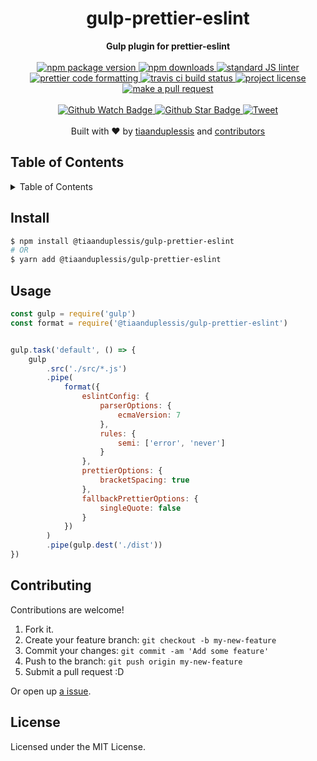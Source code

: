
<h1 align="center">gulp-prettier-eslint</h1>
<div align="center">
  <strong>Gulp plugin for prettier-eslint</strong>
</div>
<br>
<div align="center">
  <a href="https://npmjs.org/package/@tiaanduplessis/gulp-prettier-eslint">
    <img src="https://img.shields.io/npm/v/@tiaanduplessis/gulp-prettier-eslint.svg?style=flat-square" alt="npm package version" />
  </a>
  <a href="https://npmjs.org/package/@tiaanduplessis/gulp-prettier-eslint">
  <img src="https://img.shields.io/npm/dm/@tiaanduplessis/gulp-prettier-eslint.svg?style=flat-square" alt="npm downloads" />
  </a>
  <a href="https://github.com/feross/standard">
    <img src="https://img.shields.io/badge/code%20style-standard-brightgreen.svg?style=flat-square" alt="standard JS linter" />
  </a>
  <a href="https://github.com/prettier/prettier">
    <img src="https://img.shields.io/badge/styled_with-prettier-ff69b4.svg?style=flat-square" alt="prettier code formatting" />
  </a>
  <a href="https://travis-ci.org/tiaanduplessis/gulp-prettier-eslint">
    <img src="https://img.shields.io/travis/tiaanduplessis/gulp-prettier-eslint.svg?style=flat-square" alt="travis ci build status" />
  </a>
  <a href="https://github.com/tiaanduplessis/gulp-prettier-eslint/blob/master/LICENSE">
    <img src="https://img.shields.io/npm/l/@tiaanduplessis/gulp-prettier-eslint.svg?style=flat-square" alt="project license" />
  </a>
  <a href="http://makeapullrequest.com">
    <img src="https://img.shields.io/badge/PRs-welcome-brightgreen.svg?style=flat-square" alt="make a pull request" />
  </a>
</div>
<br>
<div align="center">
  <a href="https://github.com/tiaanduplessis/gulp-prettier-eslint/watchers">
    <img src="https://img.shields.io/github/watchers/tiaanduplessis/gulp-prettier-eslint.svg?style=social" alt="Github Watch Badge" />
  </a>
  <a href="https://github.com/tiaanduplessis/gulp-prettier-eslint/stargazers">
    <img src="https://img.shields.io/github/stars/tiaanduplessis/gulp-prettier-eslint.svg?style=social" alt="Github Star Badge" />
  </a>
  <a href="https://twitter.com/intent/tweet?text=Check%20out%20gulp-prettier-eslint!%20https://github.com/tiaanduplessis/gulp-prettier-eslint%20%F0%9F%91%8D">
    <img src="https://img.shields.io/twitter/url/https/github.com/tiaanduplessis/gulp-prettier-eslint.svg?style=social" alt="Tweet" />
  </a>
</div>
<br>
<div align="center">
  Built with ❤︎ by <a href="https://github.com/tiaanduplessis">tiaanduplessis</a> and <a href="https://github.com/tiaanduplessis/gulp-prettier-eslint/contributors">contributors</a>
</div>

<h2>Table of Contents</h2>
<details>
  <summary>Table of Contents</summary>
  <li><a href="#install">Install</a></li>
  <li><a href="#usage">Usage</a></li>
  <li><a href="#contribute">Contribute</a></li>
  <li><a href="#license">License</a></li>
</details>

## Install

```sh
$ npm install @tiaanduplessis/gulp-prettier-eslint
# OR
$ yarn add @tiaanduplessis/gulp-prettier-eslint
```

## Usage

```js
const gulp = require('gulp')
const format = require('@tiaanduplessis/gulp-prettier-eslint')


gulp.task('default', () => {
    gulp
        .src('./src/*.js')
        .pipe(
            format({
                eslintConfig: {
                    parserOptions: {
                        ecmaVersion: 7
                    },
                    rules: {
                        semi: ['error', 'never']
                    }
                },
                prettierOptions: {
                    bracketSpacing: true
                },
                fallbackPrettierOptions: {
                    singleQuote: false
                }
            })
        )
        .pipe(gulp.dest('./dist'))
})
```

## Contributing

Contributions are welcome!

1. Fork it.
2. Create your feature branch: `git checkout -b my-new-feature`
3. Commit your changes: `git commit -am 'Add some feature'`
4. Push to the branch: `git push origin my-new-feature`
5. Submit a pull request :D

Or open up [a issue](https://github.com/tiaanduplessis/gulp-prettier-eslint/issues).

## License

Licensed under the MIT License.

